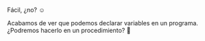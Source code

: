 Fácil, ¿no? :relaxed:

Acabamos de ver que podemos declarar variables en un programa. ¿Podremos hacerlo en un procedimiento? :thought_balloon: